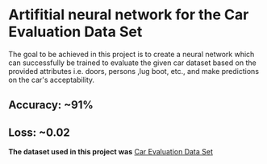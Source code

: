 # Artifitial neural network for the Car Evaluation Data Set

The goal to be achieved in this project is to create a neural network which can successfully be trained to evaluate the given car dataset based on the provided attributes i.e. doors, persons ,lug boot, etc., and make predictions on the car's acceptability.

## Accuracy: ~91%

## Loss: ~0.02

**The dataset used in this project was** [Car Evaluation Data Set](https://archive.ics.uci.edu/ml/datasets/car+evaluation)
